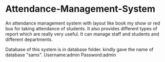 # Attendance-Management-System
An attendance management system with layout like book my show or red bus for taking attendance of students. It also provides different types of report which are really very useful. It can manage staff and students and different departments.

Database of this system is in database folder. kindly gave the name of database "sams".
Username:admin
Password:admin
